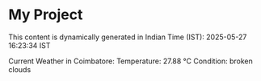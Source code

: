 # My Project

This content is dynamically generated in Indian Time (IST): 2025-05-27 16:23:34 IST


Current Weather in Coimbatore:
Temperature: 27.88 °C
Condition: broken clouds
